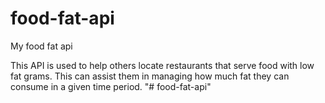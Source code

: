 # food-fat-api

My food fat api

This API is used to help others locate restaurants that serve food with low fat grams. This can assist them in managing how much fat they can consume in a given time period.
"# food-fat-api" 
